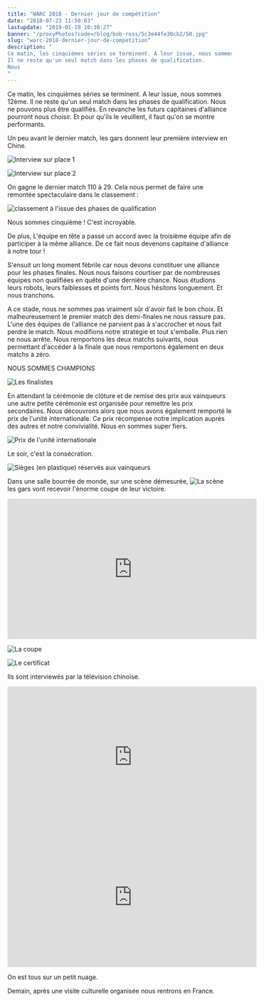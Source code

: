 ```yaml
---
title: "WARC 2018 - Dernier jour de compétition"
date: "2018-07-23 11:50:03"
lastupdate: "2019-01-19 10:30:27"
banner: "/proxyPhotos?code=/blog/bob-ross/5c3e44fe30cb2/50.jpg"
slug: "warc-2018-dernier-jour-de-competition"
description: " 
Ce matin, les cinquièmes séries se terminent. A leur issue, nous sommes 12ème.
Il ne reste qu'un seul match dans les phases de qualification.
Nous 
"
---
```

Ce matin, les cinquièmes séries se terminent. A leur issue, nous sommes 12ème.
Il ne reste qu'un seul match dans les phases de qualification.
Nous ne pouvons plus être qualifiés.
En revanche les futurs capitaines d'alliance pourront nous choisir. Et pour qu'ils le veuillent, il faut qu'on se montre performants.

Un peu avant le dernier match, les gars donnent leur première interview en Chine.

![Interview sur place 1](/proxyPhotos?code=/blog/bob-ross/5c3e450085384/50.jpg "Interview sur place 1")

![Interview sur place 2](/proxyPhotos?code=/blog/bob-ross/5c3e450725bde/50.jpg "Interview sur place 2")

On gagne le dernier match 110 à 29. Cela nous permet de faire une remontée spectaculaire dans le classement :

![classement à l'issue des phases de qualification](/proxyPhotos?code=/blog/bob-ross/5c3e450990572/50.jpg "classement à l'issue des phases de qualification")

Nous sommes cinquième ! C'est incroyable.

De plus, L'équipe en tête a passé un accord avec la troisième équipe afin de participer à la même alliance. De ce fait nous devenons capitaine d'alliance à notre tour !

S'ensuit un long moment fébrile car nous devons constituer une alliance pour les phases finales.
Nous nous faisons courtiser par de nombreuses équipes non qualifiées en quête d'une dernière chance. Nous étudions leurs robots, leurs faiblesses et points fort. Nous hésitons longuement. Et nous tranchons.

A ce stade, nous ne sommes pas vraiment sûr d'avoir fait le bon choix.
Et malheureusement le premier match des demi-finales ne nous rassure pas. L'une des équipes de l'alliance ne parvient pas à s'accrocher et nous fait perdre le match.
Nous modifions notre stratégie et tout s'emballe. Plus rien ne nous arrête.
Nous remportons les deux matchs suivants, nous permettant d'accéder à la finale que nous remportons également en deux matchs à zéro.

NOUS SOMMES CHAMPIONS

![Les finalistes](/proxyPhotos?code=/blog/bob-ross/5c3e450d8d264/50.jpg "Les finalistes")

En attendant la cérémonie de clôture et de remise des prix aux vainqueurs une autre petite cérémonie est organisée pour remettre les prix secondaires. Nous découvrons alors que nous avons également remporté le prix de l'unité internationale. Ce prix récompense notre implication auprès des autres et notre convivialité. Nous en sommes super fiers.

![Prix de l'unité internationale](/proxyPhotos?code=/blog/bob-ross/5c3e450fe51b5/50.jpg "Prix de l'unité internationale")

Le soir, c'est la consécration.

![Sièges (en plastique) réservés aux vainqueurs](/proxyPhotos?code=/blog/bob-ross/5c3e451510df6/50.jpg "Sièges (en plastique) réservés aux vainqueurs")

Dans une salle bourrée de monde, sur une scène démesurée,
![La scène](/proxyPhotos?code=/blog/bob-ross/5c3e451aba3d2/50.jpg "La scène")
 les gars vont recevoir l'énorme coupe de leur victoire.

<iframe width="560" height="315" src="https://www.youtube-nocookie.com/embed/hsAoZWPeOFs" frameborder="0" allow="accelerometer; autoplay; encrypted-media; gyroscope; picture-in-picture" allowfullscreen></iframe>

![La coupe](/proxyPhotos?code=/blog/bob-ross/5c3e452086796/50.jpg "La coupe")

![Le certificat](/proxyPhotos?code=/blog/bob-ross/5c3e4523bb423/50.jpg "Le certificat")

 Ils sont interviewés par la télévision chinoise.
<iframe width="560" height="315" src="https://www.youtube-nocookie.com/embed/LpQCpUhe0dw" frameborder="0" allow="accelerometer; autoplay; encrypted-media; gyroscope; picture-in-picture" allowfullscreen></iframe>

<iframe width="560" height="315" src="https://www.youtube-nocookie.com/embed/v7so4c_uJd4" frameborder="0" allow="accelerometer; autoplay; encrypted-media; gyroscope; picture-in-picture" allowfullscreen></iframe>


On est tous sur un petit nuage.

Demain, après une visite culturelle organisée nous rentrons en France.




    